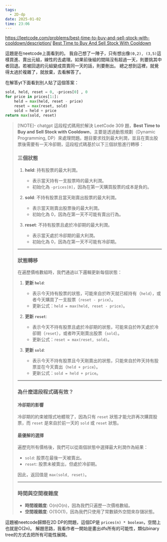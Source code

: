 ```yaml
---
tags:
  - 2D-dp
date: 2025-01-02
time: 23:06
---
```

https://leetcode.com/problems/best-time-to-buy-and-sell-stock-with-cooldown/description/
[Best Time to Buy And Sell Stock With Cooldown](https://neetcode.io/problems/buy-and-sell-crypto-with-cooldown)

這題是在neetcode上面看到的。
我自己想了一陣子，只有想出像`(0,2), (3,5)`這樣買進、賣出元組，線性的去處理。如果前後組的間隔沒有超過一天，則要挑其中者回退。若被回退的元組變成買賣同一天的話，則要刪出。
總之想到這裡，就覺得太過於複雜了，就放棄，去看解答了。

在解答yt下面看到別人貼了這個答案：
```python
sold, held, reset = 0, -prices[0] , 0 
for price in prices[1:]: 
	held = max(held, reset - price) 
	reset = max(reset, sold) 
	sold = held + price 
return max(sold, reset)
```

> [!NOTE]- chatgpt
> 這段程式碼用於解決 LeetCode 309 題，**Best Time to Buy and Sell Stock with Cooldown**，主要是透過動態規劃（Dynamic Programming, DP）來處理問題。題目要求找到最大利潤，並且在賣出股票後需要有一天冷卻期，這段程式碼基於以下三個狀態進行轉移：
> 
> ### 三個狀態
> 
> 1. **held**: 持有股票的最大利潤。
>     
>     - 表示當天持有一支股票時的最大利潤。
>     - 初始化為 `-prices[0]`，因為在第一天購買股票的成本是負的。
> 2. **sold**: 不持有股票且當天剛賣出股票的最大利潤。
>     
>     - 表示當天剛賣出股票後的最大利潤。
>     - 初始化為 0，因為在第一天不可能有賣出行為。
> 3. **reset**: 不持有股票且處於冷卻期的最大利潤。
>     
>     - 表示當天處於冷卻期的最大利潤。
>     - 初始化為 0，因為在第一天不可能有冷卻期。
> 
> ---
> 
> ### 狀態轉移
> 
> 在遍歷價格數組時，我們通過以下邏輯更新每個狀態：
> 
> 1. **更新 `held`**:
>     
>     - 表示今天持有股票的狀態，可能來自於昨天就已經持有（`held`），或者今天購買了一支股票（`reset - price`）。
>     - 更新公式：`held = max(held, reset - price)`。
> 2. **更新 `reset`**:
>     
>     - 表示今天不持有股票且處於冷卻期的狀態，可能來自於昨天處於冷卻期（`reset`），或者昨天剛賣出股票（`sold`）。
>     - 更新公式：`reset = max(reset, sold)`。
> 3. **更新 `sold`**:
>     
>     - 表示今天不持有股票且今天剛賣出的狀態，只能來自於昨天持有股票並在今天賣出（`held + price`）。
>     - 更新公式：`sold = held + price`。
> 
> ---
> 
> ### 為什麼這段程式碼有效？
> 
> #### 冷卻期的影響
> 
> 冷卻期的約束被隱式地體現了，因為只有 `reset` 狀態才能允許再次購買股票，而 `reset` 是來自於前一天的 `sold` 或 `reset` 狀態。
> 
> #### 最優解的選擇
> 
> 遍歷完所有價格後，我們可以從兩個狀態中選擇最大利潤作為結果：
> 
> - `sold`: 股票在最後一天被賣出。
> - `reset`: 股票未被賣出，但處於冷卻期。
> 
> 因此，返回值是 `max(sold, reset)`。
> 
> ---
> 
> ### 時間與空間複雜度
> 
> - **時間複雜度**: O(n)O(n)，因為我們只遍歷一次價格數組。
> - **空間複雜度**: O(1)O(1)，因為我們只使用了常數額外空間來存儲狀態。

這題被neetcode歸類在2D DP的問題，這個DP是 `prices(n) * boolean`，空間上也就是O(2n)。
解題思路，我看作者一開始是畫出dfs所有的可能性，類似binary tree的方式去把所有可能性展開。
